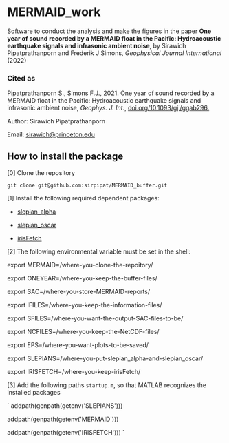 # MERMAID_work

Software to conduct the analysis and make the figures
in the paper **One year of sound recorded by a MERMAID float in the
Pacific: Hydroacoustic earthquake signals and infrasonic ambient
noise**, by Sirawich Pipatprathanporn and Frederik J Simons,
_Geophysical Journal International_ (2022)

### Cited as

Pipatprathanporn S., Simons F.J., 2021. One year of sound recorded by
a MERMAID float in the Pacific: Hydroacoustic earthquake signals and
infrasonic ambient noise, _Geophys. J. Int_.,
[doi.org/10.1093/gji/ggab296.](doi.org/10.1093/gji/ggab296)

Author: Sirawich Pipatprathanporn

Email:  sirawich@princeton.edu

## How to install the package

[0] Clone the repository

`git clone git@github.com:sirpipat/MERMAID_buffer.git`

[1] Install the following required dependent packages:

- [slepian_alpha](https://github.com/csdms-contrib/slepian_alpha)

- [slepian_oscar](https://github.com/csdms-contrib/slepian_oscar)

- [irisFetch](https://ds.iris.edu/ds/nodes/dmc/software/downloads/irisfetch.m/)

[2] The following environmental variable must be set in the shell:

export MERMAID=/where-you-clone-the-repoitory/

export ONEYEAR=/where-you-keep-the-buffer-files/

export SAC=/where-you-store-MERMAID-reports/

export IFILES=/where-you-keep-the-information-files/

export SFILES=/where-you-want-the-output-SAC-files-to-be/

export NCFILES=/where-you-keep-the-NetCDF-files/

export EPS=/where-you-want-plots-to-be-saved/

export SLEPIANS=/where-you-put-slepian\_alpha-and-slepian\_oscar/

export IRISFETCH=/where-you-keep-irisFetch/

[3] Add the following paths `startup.m`, so that MATLAB recognizes the installed packages

`
addpath(genpath(getenv('SLEPIANS')))

addpath(genpath(getenv('MERMAID')))

addpath(genpath(getenv('IRISFETCH')))
`